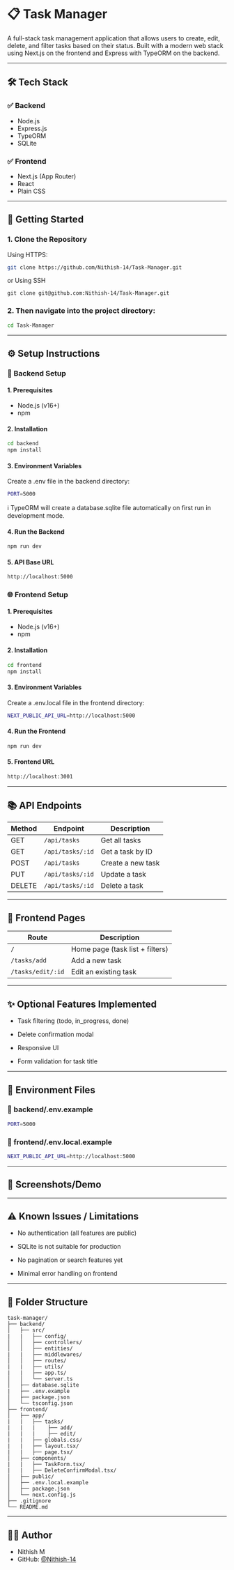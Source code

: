 # 📋 Task Manager

A full-stack task management application that allows users to create, edit, delete, and filter tasks based on their status. Built with a modern web stack using Next.js on the frontend and Express with TypeORM on the backend.

---

## 🛠 Tech Stack

### ✅ Backend
- Node.js
- Express.js
- TypeORM
- SQLite

### ✅ Frontend
- Next.js (App Router)
- React
- Plain CSS

---

## 🚀 Getting Started

### 1. Clone the Repository

Using HTTPS:
```bash
git clone https://github.com/Nithish-14/Task-Manager.git
```

or Using SSH
```
git clone git@github.com:Nithish-14/Task-Manager.git
```

### 2. Then navigate into the project directory:

```bash
cd Task-Manager
```

---

## ⚙️ Setup Instructions

### 🔧 Backend Setup

#### 1. Prerequisites
- Node.js (v16+)
- npm

#### 2. Installation
```bash
cd backend
npm install
```

#### 3. Environment Variables
Create a .env file in the backend directory:
```bash
PORT=5000
```
ℹ️ TypeORM will create a database.sqlite file automatically on first run in development mode.

#### 4. Run the Backend
```bash
npm run dev
```

#### 5. API Base URL
```bash
http://localhost:5000
```

### 🌐 Frontend Setup

#### 1. Prerequisites
- Node.js (v16+)
-  npm

#### 2. Installation
```bash
cd frontend
npm install
```

#### 3. Environment Variables
Create a .env.local file in the frontend directory:
```bash
NEXT_PUBLIC_API_URL=http://localhost:5000
```

#### 4. Run the Frontend
```bash
npm run dev
```

#### 5. Frontend URL
```bash
http://localhost:3001
```

---

## 📚 API Endpoints

| Method | Endpoint         | Description       |
| ------ | ---------------- | ----------------- |
| GET    | `/api/tasks`     | Get all tasks     |
| GET    | `/api/tasks/:id` | Get a task by ID  |
| POST   | `/api/tasks`     | Create a new task |
| PUT    | `/api/tasks/:id` | Update a task     |
| DELETE | `/api/tasks/:id` | Delete a task     |

---

## 📄 Frontend Pages

| Route             | Description                     |
| ----------------- | ------------------------------- |
| `/`               | Home page (task list + filters) |
| `/tasks/add`      | Add a new task                  |
| `/tasks/edit/:id` | Edit an existing task           |

---

## ✨ Optional Features Implemented

- Task filtering (todo, in_progress, done)

- Delete confirmation modal

- Responsive UI

- Form validation for task title

---

## 🧪 Environment Files

### 📁 backend/.env.example
```bash
PORT=5000
```

### 📁 frontend/.env.local.example
```bash
NEXT_PUBLIC_API_URL=http://localhost:5000
```

---

## 📸 Screenshots/Demo

---

## ⚠️ Known Issues / Limitations

- No authentication (all features are public)

- SQLite is not suitable for production

- No pagination or search features yet

- Minimal error handling on frontend

---

## 📁 Folder Structure

```
task-manager/
├── backend/
│   ├── src/
|   |   ├── config/
│   │   ├── controllers/
│   │   ├── entities/
|   |   ├── middlewares/
│   │   ├── routes/
|   |   ├── utils/
|   |   ├── app.ts/
│   │   └── server.ts
│   ├── database.sqlite
|   ├── .env.example
│   ├── package.json
│   └── tsconfig.json
├── frontend/
│   ├── app/
|   |   ├── tasks/
|   |   |    ├── add/
|   |   |    ├── edit/
|   |   ├── globals.css/
|   |   ├── layout.tsx/
|   |   ├── page.tsx/
│   ├── components/
|   |   ├── TaskForm.tsx/
|   |   ├── DeleteConfirmModal.tsx/
│   ├── public/
│   ├── .env.local.example
│   ├── package.json
│   └── next.config.js
├── .gitignore
└── README.md
```

---

## 👨‍💻 Author

- Nithish M  
- GitHub: [@Nithish-14](https://github.com/Nithish-14)

